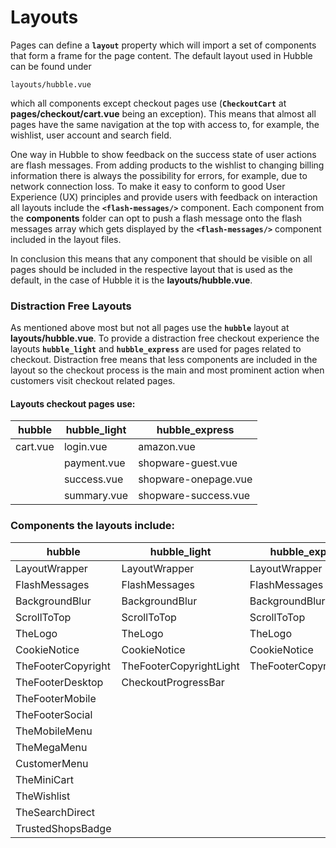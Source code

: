 # Layouts

Pages can define a __`layout`__ property which will import a set of components that form a frame for the page content.
The default layout used in Hubble can be found under
```
layouts/hubble.vue
```
which all components except checkout pages use (__`CheckoutCart`__ at __pages/checkout/cart.vue__ being an exception).
This means that almost all pages have the same navigation at the top with access to, for example, the wishlist, user account and search field.

One way in Hubble to show feedback on the success state of user actions are flash messages. 
From adding products to the wishlist to changing billing information there is always the possibility for errors, for example, due to network connection loss.
To make it easy to conform to good User Experience (UX) principles and provide users with feedback on interaction all layouts include the __`<flash-messages/>`__ component.
Each component from the __components__ folder can opt to push a flash message onto the flash messages array which gets displayed by the __`<flash-messages/>`__ component included in the layout files.
 
In conclusion this means that any component that should be visible on all pages should be included in the respective layout that is used as the default, 
in the case of Hubble it is the __layouts/hubble.vue__.



### Distraction Free Layouts

As mentioned above most but not all pages use the __`hubble`__ layout at __layouts/hubble.vue__. 
To provide a distraction free checkout experience the layouts __`hubble_light`__ and __`hubble_express`__ are used for pages related to checkout.
Distraction free means that less components are included in the layout so the checkout process is the main and most prominent action when customers visit checkout related pages.

#### Layouts checkout pages use:
| hubble | hubble_light | hubble_express | 
| --- | --- | --- |
| cart.vue | login.vue | amazon.vue |
|  | payment.vue | shopware-guest.vue |
|  | success.vue | shopware-onepage.vue |
|  | summary.vue | shopware-success.vue |



### Components the layouts include:

| hubble | hubble_light | hubble_express | 
| --- | --- | --- |
| LayoutWrapper | LayoutWrapper | LayoutWrapper |
| FlashMessages | FlashMessages | FlashMessages |
| BackgroundBlur | BackgroundBlur | BackgroundBlur |
| ScrollToTop | ScrollToTop | ScrollToTop |
| TheLogo | TheLogo | TheLogo |
| CookieNotice | CookieNotice | CookieNotice |
| TheFooterCopyright | TheFooterCopyrightLight | TheFooterCopyrightLight |
| TheFooterDesktop | CheckoutProgressBar |  |
| TheFooterMobile |  |  |
| TheFooterSocial |  |  |
| TheMobileMenu |  |  |
| TheMegaMenu |  |  |
| CustomerMenu |  |  |
| TheMiniCart |  |  |
| TheWishlist |  |  |
| TheSearchDirect |  |  |
| TrustedShopsBadge |  |  |





